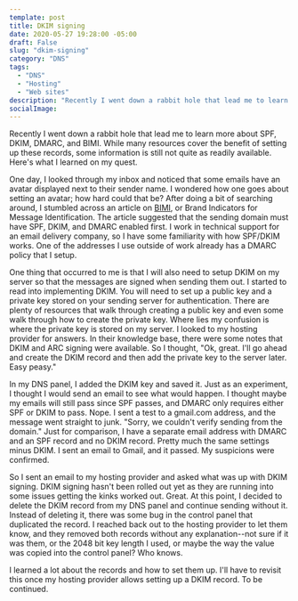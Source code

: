 ```yaml
---
template: post
title: DKIM signing
date: 2020-05-27 19:28:00 -05:00
draft: False
slug: "dkim-signing"
category: "DNS"
tags:
  - "DNS"
  - "Hosting"
  - "Web sites"
description: "Recently I went down a rabbit hole that lead me to learn more about SPF, DKIM, DMARC, and BIMI. While many resources cover the benefit of setting up these records, some information is still not quite as readily available. Here's what I learned on my quest."
socialImage: 
---
```


Recently I went down a rabbit hole that lead me to learn more about SPF, DKIM, DMARC, and BIMI. While many resources cover the benefit of setting up these records, some information is still not quite as readily available. Here's what I learned on my quest.

One day, I looked through my inbox and noticed that some emails have an avatar displayed next to their sender name. I wondered how one goes about setting an avatar; how hard could that be? After doing a bit of searching around, I stumbled across an article on [BIMI](https://www.dmarcanalyzer.com/how-to-implement-bimi-record/), or Brand Indicators for Message Identification. The article suggested that the sending domain must have SPF, DKIM, and DMARC enabled first. I work in technical support for an email delivery company, so I have some familiarity with how SPF/DKIM works. One of the addresses I use outside of work already has a DMARC policy that I setup.  

One thing that occurred to me is that I will also need to setup DKIM on my server so that the messages are signed when sending them out. I started to read into implementing DKIM. You will need to set up a public key and a private key stored on your sending server for authentication. There are plenty of resources that walk through creating a public key and even some walk through how to create the private key. Where lies my confusion is where the private key is stored on my server. I looked to my hosting provider for answers. In their knowledge base, there were some notes that DKIM and ARC signing were available. So I thought, "Ok, great. I'll go ahead and create the DKIM record and then add the private key to the server later. Easy peasy." 

In my DNS panel, I added the DKIM key and saved it. Just as an experiment, I thought I would send an email to see what would happen. I thought maybe my emails will still pass since SPF passes, and DMARC only requires either SPF or DKIM to pass. Nope. I sent a test to a gmail.com address, and the message went straight to junk. "Sorry, we couldn't verify sending from the domain." Just for comparison, I have a separate email address with DMARC and an SPF record and no DKIM record. Pretty much the same settings minus DKIM. I sent an email to Gmail, and it passed. My suspicions were confirmed. 

So I sent an email to my hosting provider and asked what was up with DKIM signing. DKIM signing hasn't been rolled out yet as they are running into some issues getting the kinks worked out. Great. At this point, I decided to delete the DKIM record from my DNS panel and continue sending without it. Instead of deleting it, there was some bug in the control panel that duplicated the record. I reached back out to the hosting provider to let them know, and they removed both records without any explanation--not sure if it was them, or the 2048 bit key length I used, or maybe the way the value was copied into the control panel? Who knows. 

I learned a lot about the records and how to set them up. I'll have to revisit this once my hosting provider allows setting up a DKIM record. To be continued.


